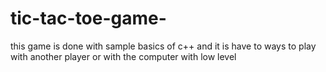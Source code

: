# tic-tac-toe-game-
this game is done with sample basics of c++ and it is have to ways to play with another player or with the computer with low level 

